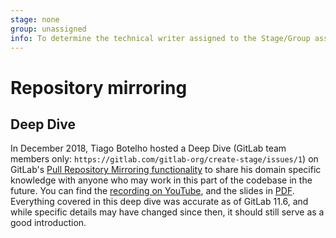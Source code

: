```yaml
---
stage: none
group: unassigned
info: To determine the technical writer assigned to the Stage/Group associated with this page, see https://about.gitlab.com/handbook/engineering/ux/technical-writing/#assignments
---
```


# Repository mirroring

## Deep Dive

In December 2018, Tiago Botelho hosted a Deep Dive (GitLab team members only: `https://gitlab.com/gitlab-org/create-stage/issues/1`)
on GitLab's [Pull Repository Mirroring functionality](../user/project/repository/repository_mirroring.md#pulling-from-a-remote-repository)
to share his domain specific knowledge with anyone who may work in this part of the
codebase in the future. You can find the [recording on YouTube](https://www.youtube.com/watch?v=sSZq0fpdY-Y),
and the slides in [PDF](https://gitlab.com/gitlab-org/create-stage/uploads/8693404888a941fd851f8a8ecdec9675/Gitlab_Create_-_Pull_Mirroring_Deep_Dive.pdf).
Everything covered in this deep dive was accurate as of GitLab 11.6, and while specific
details may have changed since then, it should still serve as a good introduction.
